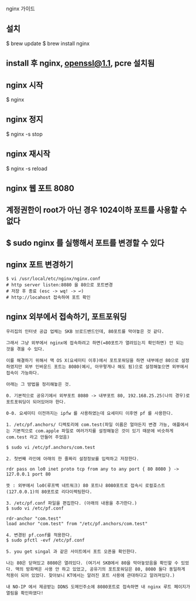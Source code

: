 nginx 가이드



## 설치 

$ brew update
$ brew install nginx

## install 후 nginx, openssl@1.1, pcre 설치됨

## nginx 시작
$ nginx
## nginx 정지
$ nginx -s stop
## nginx 재시작
$ nginx -s reload

## nginx 웹 포트 8080
## 계정권한이 root가 아닌 경우 1024이하 포트를 사용할 수 없다
## $ sudo nginx 를 실행해서 포트를 변경할 수 있다

## nginx 포트 변경하기
~~~
$ vi /usr/local/etc/nginx/nginx.conf
# http server listen:8080 을 80으로 포트변경
# 저장 후 종료 (esc -> wq! -> ↩︎)
# http://locahost 접속하여 포트 확인
~~~


## nginx 외부에서 접속하기, 포트포워딩

```
우리집의 인터넷 공급 업체는 SKB 브로드밴드인데, 80포트를 막아놓은 것 같다.

그래서 그냥 외부에서 nginx에 접속하려고 하면(=80포트가 열려있는지 확인하면) 안 되는 것을 겪을 수 있다.

이를 해결하기 위해서 맥 OS X(요세미티 이후)에서 포트포워딩을 하면 내부에선 80으로 설정하였지만 외부 인바운드 포트는 8080(예시, 아무렇게나 해도 됨)으로 설정해놓으면 외부에서 접속이 가능하다.

아래는 그 방법을 정리해놓은 것.

0. 기본적으로 공유기에서 외부포트 8080 -> 내부포트 80, 192.168.25.25(나의 경우)로 포트포워딩이 되어있어야 한다.

0-0. 요세미티 이전까지는 ipfw 를 사용하였는데 요세미티 이후엔 pf 를 사용한다.

1. /etc/pf.anchors/ 디렉토리에 com.test(파일 이름은 얼마든지 변경 가능, 애플에서는 기본적으로 com.apple 파일로 여러가지를 설정해놓은 것이 있기 때문에 비슷하게 com.test 라고 만들어 주었음)

$ sudo vi /etc/pf.anchors/com.test

2. 첫번째 라인에 아래의 한 줄짜리 설정정보를 입력하고 저장한다.

rdr pass on lo0 inet proto tcp from any to any port { 80 8080 } -> 127.0.0.1 port 80

뜻 : 외부에서 lo0(루프백 네트워크) 80 포트나 8080포트로 접속시 로컬호스트(127.0.0.1)의 80포트로 리다이렉팅한다.

3. /etc/pf.conf 파일을 편집한다. (아래의 내용을 추가한다.)
$ sudo vi /etc/pf.conf

rdr-anchor "com.test"
load anchor "com.test" from "/etc/pf.anchors/com.test"

4. 변경된 pf.conf를 적용한다.
$ sudo pfctl -evf /etc/pf.conf

5. you get singal 과 같은 사이트에서 포트 오픈을 확인한다.

나는 80은 닫혀있고 8080은 열려있다. (여기서 SKB에서 80을 막아놓았음을 확인할 수 있었다. 맥의 방화벽은 사용 안 하고 있었고, 공유기의 포트포워딩은 80, 8080 둘다 동일하게 적용이 되어 있었다. 찾아보니 KT에서는 알려진 포트 사용에 관대하다고 알려져있다.)

내 NO-IP 에서 제공받는 DDNS 도메인주소에 8080포트로 접속하면 내 nginx 루트 페이지가 열림을 확인하였다!
```

